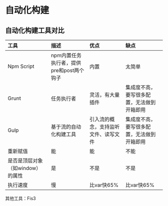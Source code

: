 # 自动化构建

## 自动化构建工具对比

| **工具** | **描述** | **优点** | **缺点** |
| :--- | :--- | :--- | :--- |
| Npm Script | npm内置任务执行者，提供pre和post两个钩子 | 内置 | 太简单 |
| Grunt | 任务执行者 | 灵活，有大量插件 | 集成度不高，要写很多配置，无法做到开箱即用 |
| Gulp | 基于流的自动化构建工具 | 引入流的概念，支持监听文件、读写文件 | 集成度不高，要写很多配置，无法做到开箱即用 |
| 重新赋值 | 能 | 能 | 不能 |
| 是否是顶层对象（如window）的属性 | 是 | 不是 | 不是 |
| 执行速度 | 慢 | 比var快65% | 比var快65% |

其他工具：Fis3

